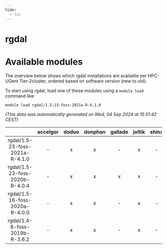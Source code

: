 ```yaml
---
hide:
  - toc
---
```


rgdal
=====

# Available modules


The overview below shows which rgdal installations are available per HPC-UGent Tier-2cluster, ordered based on software version (new to old).

To start using rgdal, load one of these modules using a `module load` command like:

```shell
module load rgdal/1.5-23-foss-2021a-R-4.1.0
```

*(This data was automatically generated on Wed, 04 Sep 2024 at 15:51:42 CEST)*  

| |accelgor|doduo|donphan|gallade|joltik|shinx|skitty|
| :---: | :---: | :---: | :---: | :---: | :---: | :---: | :---: |
|rgdal/1.5-23-foss-2021a-R-4.1.0|-|x|x|-|x|-|x|
|rgdal/1.5-23-foss-2020b-R-4.0.4|-|x|x|x|x|-|x|
|rgdal/1.5-16-foss-2020a-R-4.0.0|-|x|x|-|x|-|x|
|rgdal/1.4-8-foss-2019b-R-3.6.2|-|x|x|-|x|-|x|
